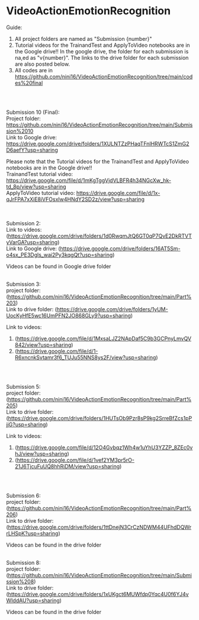 # VideoActionEmotionRecognition
Guide:  
1) All project folders are named as "Submission {number}"  
2) Tutorial videos for the TrainandTest and ApplyToVideo notebooks are in the Google drive!! In the google drive, the folder for each submission is na,ed as "v{number}". The links to the drive folder for each submission are also posted below.
3) All codes are in https://github.com/nini16/VideoActionEmotionRecognition/tree/main/codes%20final  

<br/>
<br/>

Submission 10 (Final):  
Project folder: https://github.com/nini16/VideoActionEmotionRecognition/tree/main/Submission%2010  
Link to Google drive: https://drive.google.com/drive/folders/1XULNTZzPHaqTFnlHRWTcS1ZmG2D6aefY?usp=sharing  

Please note that the Tutorial videos for the TrainandTest and ApplyToVideo notebooks are in the Google drive!!  
TrainandTest tutorial video: https://drive.google.com/file/d/1mKgTggVjdVLBFR4h34NGcXw_hk-td_8p/view?usp=sharing  
ApplyToVideo tutorial video: https://drive.google.com/file/d/1x-qJrFPA7xXiE8iVFOsxIw4HNdY2SD2z/view?usp=sharing  
<br/>
<br/>

Submission 2:  
Link to videos: (https://drive.google.com/drive/folders/1d0RwqmJtQ6GT0qP7QvE2DkRTVTyVarGA?usp=sharing)  
Link to Google drive: (https://drive.google.com/drive/folders/16AT5Sm-o4sx_PE3Dgls_wai2Py3kqgQt?usp=sharing)  

Videos can be found in Google drive folder
<br/>
<br/>

Submission 3:  
project folder: (https://github.com/nini16/VideoActionEmotionRecognition/tree/main/Part%203)  
Link to drive folder: (https://drive.google.com/drive/folders/1yUM-UocKyHfE5wc16UmPFN2JO868GLy9?usp=sharing)  

Link to videos: 
1) (https://drive.google.com/file/d/1MxsaLJZ2NApDaf5C9b3GCPnyLmvQV842/view?usp=sharing)
2) (https://drive.google.com/file/d/1-R6xncnkSvtamr3f6_TUJu55NNS8ys2F/view?usp=sharing)
<br/>
<br/>

Submission 5:  
project folder: (https://github.com/nini16/VideoActionEmotionRecognition/tree/main/Part%205)  
Link to drive folder: (https://drive.google.com/drive/folders/1HUTsOb9Pzr8sP9kg2SrreBfZcs1pPjjG?usp=sharing)

Link to videos: 
1) (https://drive.google.com/file/d/12O4Gvbqz1Wh4w1uYhU3YZZP_8ZEc0vhJ/view?usp=sharing)
2) (https://drive.google.com/file/d/1vef2YM3pr5rO-21J6TjcuFuUQ8hhRiDM/view?usp=sharing)
<br/>
<br/>

Submission 6:  
project folder: (https://github.com/nini16/VideoActionEmotionRecognition/tree/main/Part%206)  
Link to drive folder: (https://drive.google.com/drive/folders/1ttDnejN3CrCzNDWM44UFhdDQWrrLHSpK?usp=sharing)

Videos can be found in the drive folder
<br/>
<br/>

Submission 8:  
project folder: (https://github.com/nini16/VideoActionEmotionRecognition/tree/main/Submission%208)  
Link to drive folder: (https://drive.google.com/drive/folders/1xUKgct6MUWfdp0Yqc4U0f6YJ4vWIddAU?usp=sharing)

Videos can be found in the drive folder


